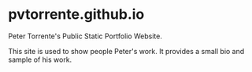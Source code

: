 # pvtorrente.github.io

Peter Torrente's Public Static Portfolio Website.

This site is used to show people Peter's work. It provides a small bio and sample of his work.
